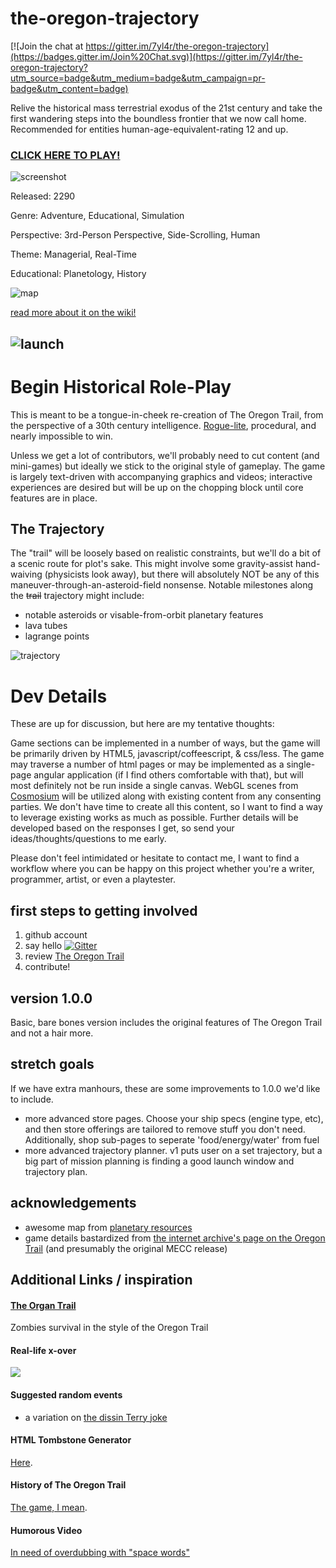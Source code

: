 # the-oregon-trajectory #

[![Join the chat at https://gitter.im/7yl4r/the-oregon-trajectory](https://badges.gitter.im/Join%20Chat.svg)](https://gitter.im/7yl4r/the-oregon-trajectory?utm_source=badge&utm_medium=badge&utm_campaign=pr-badge&utm_content=badge)

Relive the historical mass terrestrial exodus of the 21st century and take the first wandering steps into the boundless frontier that we now call home. Recommended for entities human-age-equivalent-rating 12 and up.

### [CLICK HERE TO PLAY!](http://7yl4r.github.io/the-oregon-trajectory/) ###
![screenshot](http://i.imgur.com/jK6kihi.png)

Released: 2290

Genre: Adventure, Educational, Simulation

Perspective: 3rd-Person Perspective, Side-Scrolling, Human

Theme: Managerial, Real-Time

Educational: Planetology, History

![map](http://pri.wpengine.netdna-cdn.com/wp-content/themes/planetary-resources/assets/img/map/map-bg-med.jpg)

[read more about it on the wiki!](https://github.com/7yl4r/the-oregon-trajectory/wiki)

![launch](http://i.imgur.com/a7GD71v.png)
-------------------------------------------------------------------------------------------------

# Begin Historical Role-Play #
This is meant to be a tongue-in-cheek re-creation of The Oregon Trail, from the perspective of a 30th century intelligence. [Rogue-lite](http://www.giantbomb.com/forums/general-discussion-30/agreedisagree-by-modern-standards-oregon-trail-was-562547/?page=1#js-message-5994632), procedural, and nearly impossible to win.

Unless we get a lot of contributors, we'll probably need to cut content (and mini-games) but ideally we stick to the original style of gameplay. The game is largely text-driven with accompanying graphics and videos; interactive experiences are desired but will be up on the chopping block until core features are in place. 

## The Trajectory ##
The "trail" will be loosely based on realistic constraints, but we'll do a bit of a scenic route for plot's sake. This might involve some gravity-assist hand-waiving (physicists look away), but there will absolutely NOT be any of this maneuver-through-an-asteroid-field nonsense. Notable milestones along the ~~trail~~ trajectory might include:
 
 * notable asteroids or visable-from-orbit planetary features
 * lava tubes
 * lagrange points

 ![trajectory](http://i.imgur.com/owPzscY.png)

# Dev Details #
These are up for discussion, but here are my tentative thoughts:

Game sections can be implemented in a number of ways, but the game will be primarily driven by HTML5, javascript/coffeescript, & css/less. The game may traverse a number of html pages or may be implemented as a single-page angular application (if I find others comfortable with that), but will most definitely not be run inside a single canvas. WebGL scenes from [Cosmosium](https://github.com/rSimulate/Cosmosium) will be utilized along with existing content from any consenting parties. We don't have time to create all this content, so I want to find a way to leverage existing works as much as possible. Further details will be developed based on the responses I get, so send your ideas/thoughts/questions to me early. 

Please don't feel intimidated or hesitate to contact me, I want to find a workflow where you can be happy on this project whether you're a writer, programmer, artist, or even a playtester.

## first steps to getting involved ##

1. github account
2. say hello [![Gitter](https://badges.gitter.im/Join%20Chat.svg)](https://gitter.im/7yl4r/the-oregon-trajectory?utm_source=badge&utm_medium=badge&utm_campaign=pr-badge)
3. review [The Oregon Trail](https://archive.org/details/msdos_Oregon_Trail_The_1990)
4. contribute!

## version 1.0.0 ##
Basic, bare bones version includes the original features of The Oregon Trail and not a hair more.

## stretch goals ##
If we have extra manhours, these are some improvements to 1.0.0 we'd like to include.
* more advanced store pages. Choose your ship specs (engine type, etc), and then store offerings are tailored to remove stuff you don't need. Additionally, shop sub-pages to seperate 'food/energy/water' from fuel
* more advanced trajectory planner. v1 puts user on a set trajectory, but a big part of mission planning is finding a good launch window and trajectory plan. 

## acknowledgements ##

* awesome map from [planetary resources](http://www.planetaryresources.com/asteriods/#asteroids-map)
* game details bastardized from [the internet archive's page on the Oregon Trail](https://archive.org/details/msdos_Oregon_Trail_The_1990) (and presumably the original MECC release)

## Additional Links / inspiration ##
#### [The Organ Trail](https://play.google.com/store/apps/details?id=com.hatsproductions.OrganTrail) ####
Zombies survival in the style of the Oregon Trail
#### Real-life x-over ####
![](http://i.imgur.com/iICqqPq.jpg)
#### Suggested random events ####

* a variation on [the dissin Terry joke](http://www.reddit.com/r/Jokes/comments/17sfkv/playing_oregon_trail/)

#### HTML Tombstone Generator ####
[Here](http://www.oregontrailtombstone.com/).

#### History of The Oregon Trail ####
[The game, I mean](http://www.citypages.com/2011-01-19/news/oregon-trail-how-three-minnesotans-forged-its-path/).

#### Humorous Video ####
[In need of overdubbing with "space words"](https://www.youtube.com/watch?v=CHps2SecuDk)
